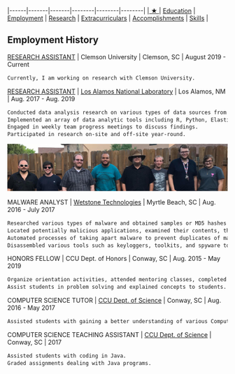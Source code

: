 |------|-------|-------|--------|--------|--------|
|[ ★ ](index.md) | [Education](education.md) | [Employment](employment.md) | [Research](publications.md) | [Extracurriculars](activities.md) | [Accomplishments](accomplishments.md) | [Skills](skills.md) |

## Employment History

[RESEARCH ASSISTANT](http://jonccal.people.clemson.edu/research.php#) | Clemson University | Clemson, SC | August 2019 - Current
```markdown
Currently, I am working on research with Clemson University.
```

[RESEARCH ASSISTANT](https://www.coastal.edu/computing/facultystaff/lanl-ccucollaboration/#d.en.140722) | [Los Alamos National Laboratory](https://www.lanl.gov/projects/ultrascale-systems-research-center/staff-interns.php) | Los Alamos, NM | Aug. 2017 - Aug. 2019
```markdown
Conducted data analysis research on various types of data sources from High Performance Computers.  
Implemented an array of data analytic tools including R, Python, ElasticSearch, and Apache Spark.  
Engaged in weekly team progress meetings to discuss findings.  
Participated in research on-site and off-site year-round.  
```

 <div style="text-align:center"><img src="lanl-2018.jpg" alt="LANL"/></div>


MALWARE ANALYST | [Wetstone Technologies](https://www.wetstonetech.com/) | Myrtle Beach, SC | Aug. 2016 - July 2017
```markdown
Researched various types of malware and obtained samples or MD5 hashes to include in a repository.  
Located potentially malicious applications, examined their contents, then added samples to a database.  
Automated processes of taking apart malware to prevent duplicates of malware in the repository.  
Disassembled various tools such as keyloggers, toolkits, and spyware to determine their uniqueness.  
```
HONORS FELLOW | CCU Dept. of Honors | Conway, SC | Aug. 2015 - May 2019
```markdown
Organize orientation activities, attended mentoring classes, completed research.  
Assist students in problem solving and explained concepts to students.  
```
COMPUTER SCIENCE TUTOR | [CCU Dept. of Science](https://www.coastal.edu/computing/) | Conway, SC | Aug. 2016 - May 2017
```markdown
Assisted students with gaining a better understanding of various Computer Science related material.
```
COMPUTER SCIENCE TEACHING ASSISTANT | [CCU Dept. of Science](https://www.coastal.edu/computing/) | Conway, SC | 2017
```markdown
Assisted students with coding in Java.
Graded assignments dealing with Java programs.
```